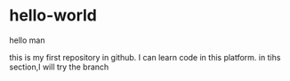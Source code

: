 # hello-world
hello man

this is my first repository in github. I can learn code in this platform.
in tihs section,I will try the branch

